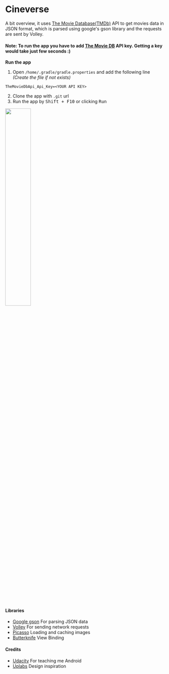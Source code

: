 # Cineverse

A bit overview, it uses [The Movie Database(TMDb)](https://www.themoviedb.org/) API to get movies data in JSON format, which is parsed using google's gson library and the requests are sent by Volley.

#### Note: To run the app you have to add [The Movie DB](https://developers.themoviedb.org/3/getting-started/introduction) API key. Getting a key would take just few seconds :)
**Run the app**
1. Open `/home/.gradle/gradle.properties` and add the following line *(Create the file if not exists)*
```
TheMovieDbApi_Api_Key=<YOUR API KEY>
``` 
2. Clone the app with `.git` url
3. Run the app by <kbd>Shift + F10</kbd> or clicking <kbd>Run</kbd>

<img src="gif/cineverse.gif" width="40%">

#### Libraries
- [Google gson](https://github.com/google/gson) For parsing JSON data
- [Volley](https://github.com/google/volley) For sending network requests
- [Picasso](http://square.github.io/picasso/) Loading and caching images
- [Butterknife](http://jakewharton.github.io/butterknife/) View Binding

#### Credits
- [Udacity](https://udacity.com/) For teaching me Android
- [Uplabs](https://www.uplabs.com/) Design inspiration
